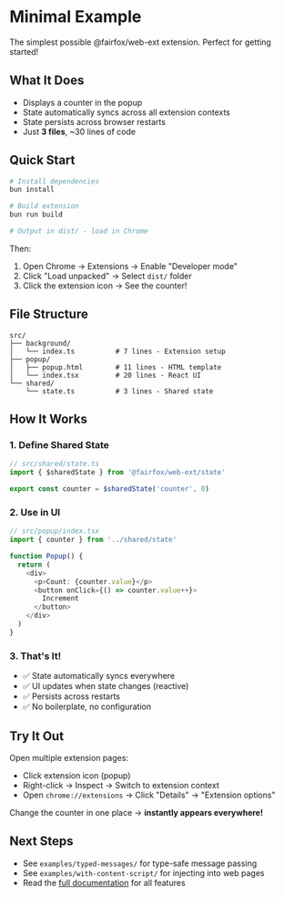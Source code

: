 # Minimal Example

The simplest possible @fairfox/web-ext extension. Perfect for getting started!

## What It Does

- Displays a counter in the popup
- State automatically syncs across all extension contexts
- State persists across browser restarts
- Just **3 files**, ~30 lines of code

## Quick Start

```bash
# Install dependencies
bun install

# Build extension
bun run build

# Output in dist/ - load in Chrome
```

Then:
1. Open Chrome → Extensions → Enable "Developer mode"
2. Click "Load unpacked" → Select `dist/` folder
3. Click the extension icon → See the counter!

## File Structure

```
src/
├── background/
│   └── index.ts          # 7 lines - Extension setup
├── popup/
│   ├── popup.html        # 11 lines - HTML template
│   └── index.tsx         # 20 lines - React UI
└── shared/
    └── state.ts          # 3 lines - Shared state
```

## How It Works

### 1. Define Shared State

```typescript
// src/shared/state.ts
import { $sharedState } from '@fairfox/web-ext/state'

export const counter = $sharedState('counter', 0)
```

### 2. Use in UI

```typescript
// src/popup/index.tsx
import { counter } from '../shared/state'

function Popup() {
  return (
    <div>
      <p>Count: {counter.value}</p>
      <button onClick={() => counter.value++}>
        Increment
      </button>
    </div>
  )
}
```

### 3. That's It!

- ✅ State automatically syncs everywhere
- ✅ UI updates when state changes (reactive)
- ✅ Persists across restarts
- ✅ No boilerplate, no configuration

## Try It Out

Open multiple extension pages:
- Click extension icon (popup)
- Right-click → Inspect → Switch to extension context
- Open `chrome://extensions` → Click "Details" → "Extension options"

Change the counter in one place → **instantly appears everywhere!**

## Next Steps

- See `examples/typed-messages/` for type-safe message passing
- See `examples/with-content-script/` for injecting into web pages
- Read the [full documentation](../../docs/) for all features
